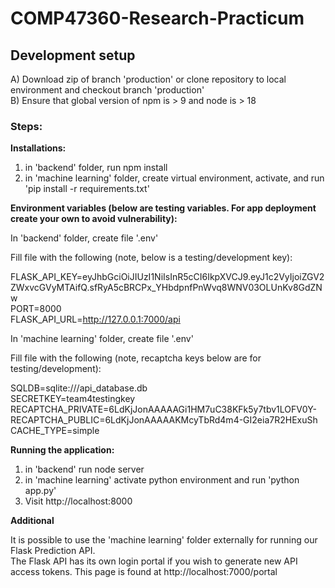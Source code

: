 # COMP47360-Research-Practicum

## Development setup

A) Download zip of branch 'production' or clone repository to local environment and checkout branch 'production'\
B) Ensure that global version of npm is > 9 and node is > 18

### Steps:

**Installations:**

1) in 'backend' folder, run npm install
2) in 'machine learning' folder, create virtual environment, activate, and run 'pip install -r requirements.txt'

**Environment variables (below are testing variables. For app deployment create your own to avoid vulnerability):**

In 'backend' folder, create file '.env'
   
Fill file with the following (note, below is a testing/development key):

FLASK_API_KEY=eyJhbGciOiJIUzI1NiIsInR5cCI6IkpXVCJ9.eyJ1c2VyIjoiZGV2ZWxvcGVyMTAifQ.sfRyA5cBRCPx_YHbdpnfPnWvq8WNV03OLUnKv8GdZNw\
PORT=8000\
FLASK_API_URL=http://127.0.0.1:7000/api

In 'machine learning' folder, create file '.env'

Fill file with the following (note, recaptcha keys below are for testing/development):

SQLDB=sqlite:///api_database.db\
SECRETKEY=team4testingkey\
RECAPTCHA_PRIVATE=6LdKjJonAAAAAGi1HM7uC38KFk5y7tbv1LOFV0Y-\
RECAPTCHA_PUBLIC=6LdKjJonAAAAAKMcyTbRd4m4-GI2eia7R2HExuSh\
CACHE_TYPE=simple


**Running the application:**

1) in 'backend' run node server
2) in 'machine learning' activate python environment and run 'python app.py'
3) Visit http://localhost:8000

**Additional**

It is possible to use the 'machine learning' folder externally for running our Flask Prediction API.\
The Flask API has its own login portal if you wish to generate new API access tokens. This page is found at http://localhost:7000/portal

